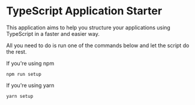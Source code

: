 # TypeScript Application Starter

This application aims to help you structure your applications using TypeScript in a faster and easier way.

All you need to do is run one of the commands below and let the script do the rest.

If you're using npm
```
npm run setup
```

If you're using yarn
```
yarn setup
```
